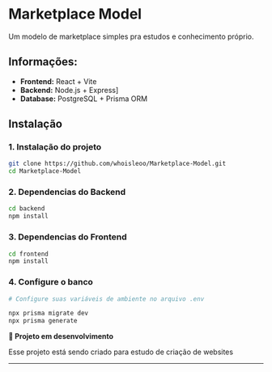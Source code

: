 # Marketplace Model

Um modelo de marketplace simples pra estudos e conhecimento próprio.

## Informações:

- **Frontend:** React + Vite
- **Backend:** Node.js + Express]
- **Database:** PostgreSQL + Prisma ORM

## Instalação

### 1. Instalação do projeto
````bash
git clone https://github.com/whoisleoo/Marketplace-Model.git
cd Marketplace-Model
````

### 2. Dependencias do Backend
````bash
cd backend
npm install
````

### 3. Dependencias do Frontend
````bash
cd frontend
npm install
````

### 4. Configure o banco
````bash
# Configure suas variáveis de ambiente no arquivo .env

npx prisma migrate dev
npx prisma generate
````


**🚧 Projeto em desenvolvimento**

Esse projeto está sendo criado para estudo de criação de websites

---

